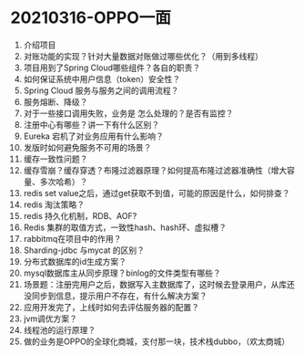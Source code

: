 # 20210316-OPPO一面

1. 介绍项目
2. 对账功能的实现？针对大量数据对账做过哪些优化？（用到多线程）
3. 项目用到了Spring Cloud哪些组件？各自的职责？
4. 如何保证系统中用户信息（token）安全性？
5. Spring Cloud 服务与服务之间的调用流程？
6. 服务熔断、降级？
7. 对于一些接口调用失败，业务是 怎么处理的？是否有监控？
8. 注册中心有哪些？讲一下有什么区别？
9. Eureka 宕机了对业务应用有什么影响？
10. 发版时如何避免服务不可用的场景？
11. 缓存一致性问题？
12. 缓存雪崩？缓存穿透？布隆过滤器原理？如何提高布隆过滤器准确性（增大容量、多次哈希）？
13. redis set value之后，通过get获取不到值，可能的原因是什么，如何排查？
14. redis 淘汰策略？
15. redis 持久化机制，RDB、AOF?
16. Redis 集群的取值方式，一致性hash、hash环、虚拟槽？
17. rabbitmq在项目中的作用？
18. Sharding-jdbc 与mycat 的区别？
19. 分布式数据库的id生成方案？
20. mysql数据库主从同步原理？binlog的文件类型有哪些？
21. 场景题：注册完用户之后，数据写入主数据库了，这时候去登录用户，从库还没同步到信息，提示用户不存在，有什么解决方案？
22. 应用开发完了，上线时如何去评估服务器的配置？
23. jvm调优方案？
24. 线程池的运行原理？
25. 做的业务是OPPO的全球化商城，支付那一块，技术栈dubbo，（欢太商城）
